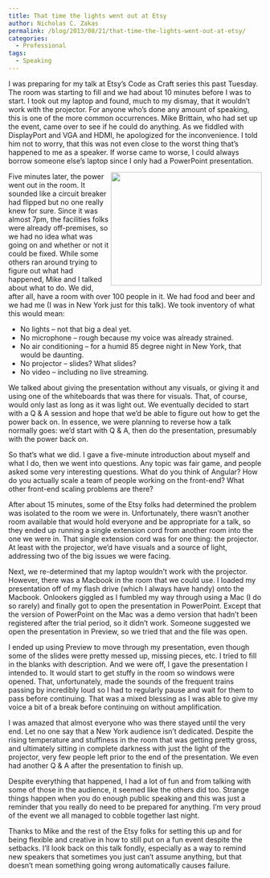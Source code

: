 ```yaml
---
title: That time the lights went out at Etsy
author: Nicholas C. Zakas
permalink: /blog/2013/08/21/that-time-the-lights-went-out-at-etsy/
categories:
  - Professional
tags:
  - Speaking
---
```

I was preparing for my talk at Etsy&#8217;s Code as Craft series this past Tuesday. The room was starting to fill and we had about 10 minutes before I was to start. I took out my laptop and found, much to my dismay, that it wouldn&#8217;t work with the projector. For anyone who&#8217;s done any amount of speaking, this is one of the more common occurrences. Mike Brittain, who had set up the event, came over to see if he could do anything. As we fiddled with DisplayPort and VGA and HDMI, he apologized for the inconvenience. I told him not to worry, that this was not even close to the worst thing that&#8217;s happened to me as a speaker. If worse came to worse, I could always borrow someone else&#8217;s laptop since I only had a PowerPoint presentation.

[<img src="/images/wp-content/uploads/2013/08/etsy-300x225.jpg" title="Photo by Chetan Sarva" align="right" alt="" width="300" height="225" class="alignleft size-medium wp-image-3472" />][1]Five minutes later, the power went out in the room. It sounded like a circuit breaker had flipped but no one really knew for sure. Since it was almost 7pm, the facilities folks were already off-premises, so we had no idea what was going on and whether or not it could be fixed. While some others ran around trying to figure out what had happened, Mike and I talked about what to do. We did, after all, have a room with over 100 people in it. We had food and beer and we had me (I was in New York just for this talk). We took inventory of what this would mean:

  * No lights &#8211; not that big a deal yet.
  * No microphone &#8211; rough because my voice was already strained.
  * No air conditioning &#8211; for a humid 85 degree night in New York, that would be daunting.
  * No projector &#8211; slides? What slides?
  * No video &#8211; including no live streaming.

We talked about giving the presentation without any visuals, or giving it and using one of the whiteboards that was there for visuals. That, of course, would only last as long as it was light out. We eventually decided to start with a Q & A session and hope that we&#8217;d be able to figure out how to get the power back on. In essence, we were planning to reverse how a talk normally goes: we&#8217;d start with Q & A, then do the presentation, presumably with the power back on.

So that&#8217;s what we did. I gave a five-minute introduction about myself and what I do, then we went into questions. Any topic was fair game, and people asked some very interesting questions. What do you think of Angular? How do you actually scale a team of people working on the front-end? What other front-end scaling problems are there? 

After about 15 minutes, some of the Etsy folks had determined the problem was isolated to the room we were in. Unfortunately, there wasn&#8217;t another room available that would hold everyone and be appropriate for a talk, so they ended up running a single extension cord from another room into the one we were in. That single extension cord was for one thing: the projector. At least with the projector, we&#8217;d have visuals and a source of light, addressing two of the big issues we were facing.

Next, we re-determined that my laptop wouldn&#8217;t work with the projector. However, there was a Macbook in the room that we could use. I loaded my presentation off of my flash drive (which I always have handy) onto the Macbook. Onlookers giggled as I fumbled my way through using a Mac (I do so rarely) and finally got to open the presentation in PowerPoint. Except that the version of PowerPoint on the Mac was a demo version that hadn&#8217;t been registered after the trial period, so it didn&#8217;t work. Someone suggested we open the presentation in Preview, so we tried that and the file was open.

I ended up using Preview to move through my presentation, even though some of the slides were pretty messed up, missing pieces, etc. I tried to fill in the blanks with description. And we were off, I gave the presentation I intended to. It would start to get stuffy in the room so windows were opened. That, unfortunately, made the sounds of the frequent trains passing by incredibly loud so I had to regularly pause and wait for them to pass before continuing. That was a mixed blessing as I was able to give my voice a bit of a break before continuing on without amplification.

I was amazed that almost everyone who was there stayed until the very end. Let no one say that a New York audience isn&#8217;t dedicated. Despite the rising temperature and stuffiness in the room that was getting pretty gross, and ultimately sitting in complete darkness with just the light of the projector, very few people left prior to the end of the presentation. We even had another Q & A after the presentation to finish up.

Despite everything that happened, I had a lot of fun and from talking with some of those in the audience, it seemed like the others did too. Strange things happen when you do enough public speaking and this was just a reminder that you really do need to be prepared for anything. I&#8217;m very proud of the event we all managed to cobble together last night.

Thanks to Mike and the rest of the Etsy folks for setting this up and for being flexible and creative in how to still put on a fun event despite the setbacks. I&#8217;ll look back on this talk fondly, especially as a way to remind new speakers that sometimes you just can&#8217;t assume anything, but that doesn&#8217;t mean something going wrong automatically causes failure.

 [1]: http://t.co/5VrCwJUkxV
